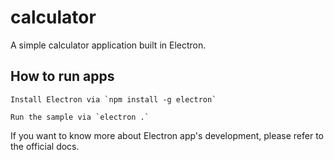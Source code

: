 # calculator
A simple calculator application built in Electron.

## How to run apps

    Install Electron via `npm install -g electron`

    Run the sample via `electron .`



If you want to know more about Electron app's development, please refer to the official docs.
